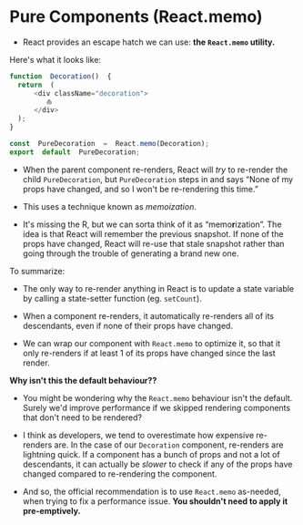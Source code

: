 # Pure Components (React.memo)

- React provides an escape hatch we can use:  **the  `React.memo`  utility.**

Here's what it looks like:
```js
function  Decoration()  {
  return  (
	  <div className="decoration">
	     ⛵️
	  </div>
  );
}

const  PureDecoration  =  React.memo(Decoration);
export  default  PureDecoration;
```

- When the parent component re-renders, React will  _try_  to re-render the child  `PureDecoration`, but  `PureDecoration`  steps in and says “None of my props have changed, and so I won't be re-rendering this time.”

- This uses a technique known as  _memoization_.

- It's missing the R, but we can sorta think of it as “memo**r**ization”. The idea is that React will remember the previous snapshot. If none of the props have changed, React will re-use that stale snapshot rather than going through the trouble of generating a brand new one.


To summarize:

-   The only way to re-render anything in React is to update a state variable by calling a state-setter function (eg.  `setCount`).
    
-   When a component re-renders, it automatically re-renders all of its descendants, even if none of their props have changed.
    
-   We can wrap our component with  `React.memo`  to optimize it, so that it only re-renders if at least 1 of its props have changed since the last render.
    

**Why isn't this the default behaviour??**

- You might be wondering why the  `React.memo`  behaviour isn't the default. Surely we'd improve performance if we skipped rendering components that don't need to be rendered?

- I think as developers, we tend to overestimate how expensive re-renders are. In the case of our  `Decoration`  component, re-renders are lightning quick. If a component has a bunch of props and not a lot of descendants, it can actually be  _slower_  to check if any of the props have changed compared to re-rendering the component.

- And so, the official recommendation is to use  `React.memo`  as-needed, when trying to fix a performance issue. **You shouldn't need to apply it pre-emptively.**